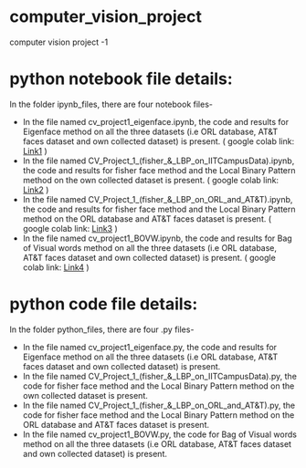 # computer_vision_project
computer vision project -1

# python notebook file details:
In the folder ipynb_files, there are four notebook files-

- In the file named cv_project1_eigenface.ipynb, the code and results for Eigenface method on all the three datasets (i.e ORL database, AT&T faces dataset and own collected dataset) is present.
( google colab link: [Link1](https://colab.research.google.com/drive/1w99W4e6gnqKV1kxSoh8NPj11vPXzkuQ9?usp=sharing) )
- In the file named CV_Project_1_(fisher_&_LBP_on_IITCampusData).ipynb, the code and results for fisher face method and the Local Binary Pattern method on the own collected dataset is present.
( google colab link: [Link2](https://colab.research.google.com/drive/1pa87kDDKjHkIkeMyE3mNthWvHt87wFdd?usp=sharing) )
- In the file named CV_Project_1_(fisher_&_LBP_on_ORL_and_AT&T).ipynb, the code and results for fisher face method and the Local Binary Pattern method on the ORL database and AT&T faces dataset is present.
( google colab link: [Link3](https://colab.research.google.com/drive/13QxL8qoW3yr_ghWLs_AyiPXBrkt-v8OH?usp=sharing) )
- In the file named cv_project1_BOVW.ipynb, the code and results for Bag of Visual words method on all the three datasets (i.e ORL database, AT&T faces dataset and own collected dataset) is present.
( google colab link: [Link4](https://colab.research.google.com/drive/1sM8ATDt4LQkVQ6RFxGWTxTgLbJ_gnsrd?usp=sharing) )


# python code file details:
In the folder python_files, there are four .py files-

- In the file named cv_project1_eigenface.py, the code and results for Eigenface method on all the three datasets (i.e ORL database, AT&T faces dataset and own collected dataset) is present.
-  In the file named CV_Project_1_(fisher_&_LBP_on_IITCampusData).py, the code for fisher face method and the Local Binary Pattern method on the own collected dataset is present.
- In the file named CV_Project_1_(fisher_&_LBP_on_ORL_and_AT&T).py, the code for fisher face method and the Local Binary Pattern method on the ORL database and AT&T faces dataset is present.
- In the file named cv_project1_BOVW.py, the code for Bag of Visual words method on all the three datasets (i.e ORL database, AT&T faces dataset and own collected dataset) is present.
